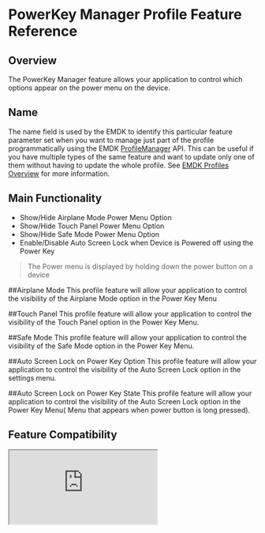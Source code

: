 # PowerKey Manager Profile Feature Reference


## Overview

The PowerKey Manager feature allows your application to control which options appear on the power menu on the device.

## Name
The name field is used by the EMDK to identify this particular feature parameter set when you want to manage just part of the profile programmatically using the EMDK [ProfileManager](../api/ProfileManager) API. This can be useful if you have multiple types of the same feature and want to update only one of them without having to update the whole profile. See [EMDK Profiles Overview](../guide/profiles/usingwizard) for more information.

## Main Functionality

* Show/Hide Airplane Mode Power Menu Option
* Show/Hide Touch Panel Power Menu Option
* Show/Hide Safe Mode Power Menu Option
* Enable/Disable Auto Screen Lock when Device is Powered off using the Power Key

> The Power menu is displayed by holding down the power button on a device

##Airplane Mode
This profile feature will allow your application to control the visibility of the Airplane Mode option in the Power Key Menu

##Touch Panel
This profile feature will allow your application to control the visibility of the Touch Panel option in the Power Key Menu.

##Safe Mode
This profile feature will allow your application to control the visibility of the Safe Mode option in the Power Key Menu.

##Auto Screen Lock on Power Key Option
This profile feature will allow your application to control the visibility of the Auto Screen Lock option in the settings menu.

##Auto Screen Lock on Power Key State
This profile feature will allow your application to control the visibility of the Auto Screen Lock option in the Power Key Menu( Menu that appears when power button is long pressed).

## Feature Compatibility
<iframe src="http://cfh463.github.io/docs.emdk/compare.html#mx=4.3&csp=PowerKeyMgr&os=All&embed=true"></iframe> 
